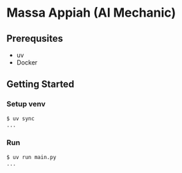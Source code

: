 # Massa Appiah (AI Mechanic)

## Prerequsites

- uv
- Docker

## Getting Started

### Setup venv

```bash
$ uv sync
...
```

### Run

```bash
$ uv run main.py
...
```
